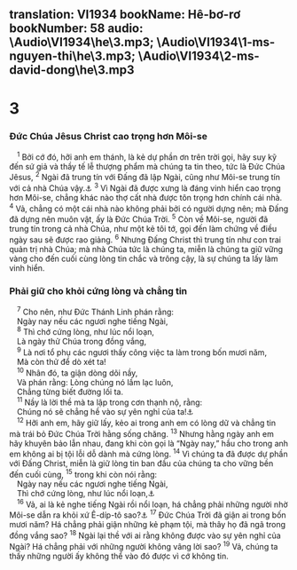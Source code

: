 translation: VI1934
bookName: Hê-bơ-rơ 
bookNumber: 58
audio: \Audio\VI1934\he\3.mp3; \Audio\VI1934\1-ms-nguyen-thi\he\3.mp3; \Audio\VI1934\2-ms-david-dong\he\3.mp3
-------

<div class="title"><h1>3</h1><h3>Đức Chúa Jêsus Christ cao trọng hơn Môi-se</h3></div>
<span class="verse he_3_1"> <sup>1</sup> Bởi cớ đó, hỡi anh em thánh, là kẻ dự phần ơn trên trời gọi, hãy suy kỹ đến sứ giả và thầy tế lễ thượng phẩm mà chúng ta tin theo, tức là Đức Chúa Jêsus, </span>
<span class="verse he_3_2"><sup>2</sup> Ngài đã trung tín với Đấng đã lập Ngài, cũng như Môi-se trung tín với cả nhà Chúa vậy.<a data-toggle="tooltip" data-placement="bottom" title="Dan 12:7">⚓</a></span>
<span class="verse he_3_3"><sup>3</sup> Vì Ngài đã được xưng là đáng vinh hiển cao trọng hơn Môi-se, chẳng khác nào thợ cất nhà được tôn trọng hơn chính cái nhà. </span>
<span class="verse he_3_4"><sup>4</sup> Vả, chẳng có một cái nhà nào không phải bởi có người dựng nên; mà Đấng đã dựng nên muôn vật, ấy là Đức Chúa Trời. </span>
<span class="verse he_3_5"><sup>5</sup> Còn về Môi-se, người đã trung tín trong cả nhà Chúa, như một kẻ tôi tớ, gọi đến làm chứng về điều ngày sau sẽ được rao giảng. </span>
<span class="verse he_3_6"><sup>6</sup> Nhưng Đấng Christ thì trung tín như con trai quản trị nhà Chúa; mà nhà Chúa tức là chúng ta, miễn là chúng ta giữ vững vàng cho đến cuối cùng lòng tin chắc và trông cậy, là sự chúng ta lấy làm vinh hiển. <br/></span>
<div class="title"><h3>Phải giữ cho khỏi cứng lòng và chẳng tin</h3></div>
<span class="verse he_3_7"> <sup>7</sup> Cho nên, như Đức Thánh Linh phán rằng: <br/> Ngày nay nếu các ngươi nghe tiếng Ngài, <br/></span>
<span class="verse he_3_8"> <sup>8</sup> Thì chớ cứng lòng, như lúc nổi loạn, <br/> Là ngày thử Chúa trong đồng vắng, <br/></span>
<span class="verse he_3_9"> <sup>9</sup> Là nơi tổ phụ các ngươi thấy công việc ta làm trong bốn mươi năm, <br/> Mà còn thử để dò xét ta! <br/></span>
<span class="verse he_3_10"> <sup>10</sup> Nhân đó, ta giận dòng dõi nầy, <br/> Và phán rằng: Lòng chúng nó lầm lạc luôn, <br/> Chẳng từng biết đường lối ta. <br/></span>
<span class="verse he_3_11"> <sup>11</sup> Nầy là lời thề mà ta lập trong cơn thạnh nộ, rằng: <br/> Chúng nó sẽ chẳng hề vào sự yên nghỉ của ta!<a data-toggle="tooltip" data-placement="bottom" title="Thi 95:7-11">⚓</a><br/></span>
<span class="verse he_3_12"> <sup>12</sup> Hỡi anh em, hãy giữ lấy, kẻo ai trong anh em có lòng dữ và chẳng tin mà trái bỏ Đức Chúa Trời hằng sống chăng. </span>
<span class="verse he_3_13"><sup>13</sup> Nhưng hằng ngày anh em hãy khuyên bảo lẫn nhau, đang khi còn gọi là “Ngày nay,” hầu cho trong anh em không ai bị tội lỗi dỗ dành mà cứng lòng. </span>
<span class="verse he_3_14"><sup>14</sup> Vì chúng ta đã được dự phần với Đấng Christ, miễn là giữ lòng tin ban đầu của chúng ta cho vững bền đến cuối cùng, </span>
<span class="verse he_3_15"><sup>15</sup> trong khi còn nói rằng: <br/> Ngày nay nếu các ngươi nghe tiếng Ngài, <br/> Thì chớ cứng lòng, như lúc nổi loạn,<a data-toggle="tooltip" data-placement="bottom" title="Thi 95:7-8">⚓</a><br/></span>
<span class="verse he_3_16"> <sup>16</sup> Vả, ai là kẻ nghe tiếng Ngài rồi nổi loạn, há chẳng phải những người nhờ Môi-se dẫn ra khỏi xứ Ê-díp-tô sao?<a data-toggle="tooltip" data-placement="bottom" title="Dan 14:1-35">⚓</a></span>
<span class="verse he_3_17"><sup>17</sup> Đức Chúa Trời đã giận ai trong bốn mươi năm? Há chẳng phải giận những kẻ phạm tội, mà thây họ đã ngã trong đồng vắng sao? </span>
<span class="verse he_3_18"><sup>18</sup> Ngài lại thề với ai rằng không được vào sự yên nghỉ của Ngài? Há chẳng phải với những người không vâng lời sao? </span>
<span class="verse he_3_19"><sup>19</sup> Vả, chúng ta thấy những người ấy không thể vào đó được vì cớ không tin. <br/></span>
